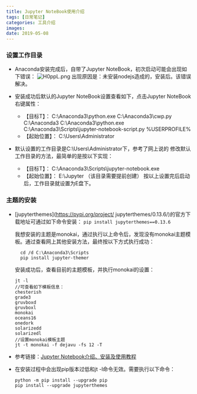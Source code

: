 ```yaml
---
title: Jupyter NoteBook使用介绍
tags: [日常笔记]
categories: 工具介绍
images: 
date: 2019-05-08
---
```

### 设置工作目录
* Anaconda安装完成后，自带了Jupyter NoteBook，初次启动可能会出现如下错误：
![H0ppL.png](https://ww2.yunjiexi.club/2019/05/08/H0ppL.png)
出现原因是：未安装nodejs造成的，安装后。该错误解决。

* 安装成功后默认的Jupyter NoteBook设置查看如下，点击Jupyter NoteBook右键属性：
	 * 【目标T】：
	 C:\Anaconda3\python.exe C:\Anaconda3\cwp.py C:\Anaconda3 C:\Anaconda3\python.exe C:\Anaconda3\Scripts\jupyter-notebook-script.py %USERPROFILE%	
	 * 【起始位置】：
	C:\Users\Administrator

* 默认设置的工作目录是C:\Users\Administrator下，参考了网上说的  修改默认工作目录的方法，最简单的是按以下实现：
	* 【目标T】：
	C:\Anaconda3\Scripts\jupyter-notebook.exe
    * 【起始位置】：
    E:\Jupyter  （该目录需要提前创建）
    按以上设置完后启动后，工作目录就设置为E盘下。


### 主题的安装

  * [jupyterthemes](https://pypi.org/project/   jupyterthemes/0.13.6/)的官方下载地址可通过如下命令安装：
	`pip install jupyterthemes==0.13.6`

    我想安装的主题是monokai，通过执行以上命令后，发现没有monokai主题模板。通过查看网上其他安装方法，最终按以下方式执行成功：

	      cd /d C:\Anaconda3\Scripts
	      pip install jupyter-themer

    安装成功后，查看目前的主题模板，并执行monokai的设置：
	
		jt -l
	    //可查看如下模板信息：
	    chesterish
	    grade3
	    gruvboxd
	    gruvboxl
	    monokai
	    oceans16
	    onedork
	    solarizedd
	    solarizedl
	    //设置monokai模板主题
	    jt -t monokai -f dejavu -fs 12 -T
	
*	参考链接：[Jupyter Notebook介绍、安装及使用教程](https://www.jianshu.com/p/91365f343585)
*	在安装过程中会出现pip版本过低和jt -l命令无效。需要执行以下命令：

		
	    python -m pip install --upgrade pip
		pip install --upgrade jupyterthemes
		